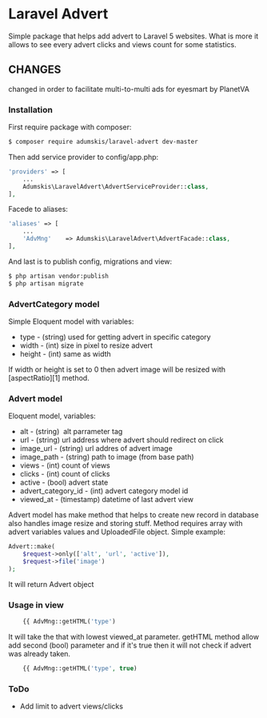 # Laravel Advert
Simple package that helps add advert to Laravel 5 websites. What is more it allows to see every advert clicks and views count for some statistics.

## CHANGES
changed in order to facilitate multi-to-multi ads for eyesmart by PlanetVA

### Installation
First require package with composer:
```sh
$ composer require adumskis/laravel-advert dev-master
```
Then add service provider to config/app.php:
```php
'providers' => [
    ...
    Adumskis\LaravelAdvert\AdvertServiceProvider::class,
],
```
Facede to aliases:
```php
'aliases' => [
    ...
    'AdvMng'    => Adumskis\LaravelAdvert\AdvertFacade::class,
],
```
And last is to publish config, migrations and view:
```sh
$ php artisan vendor:publish
$ php artisan migrate
```

### AdvertCategory model
Simple Eloquent model with variables:
  - type - (string) used for getting advert in specific category
  - width - (int) size in pixel to resize advert
  - height - (int) same as width

If width or height is set to 0 then advert image will be resized with [aspectRatio][1] method.

### Advert model
Eloquent model, variables:
  - alt - (string) <img /> alt parrameter tag
  - url - (string) url address where advert should redirect on click
  - image_url - (string) url addres of advert image
  - image_path - (string) path to image (from base path)
  - views - (int) count of views
  - clicks - (int) count of clicks
  - active - (bool) advert state
  - advert_category_id - (int) advert category model id
  - viewed_at - (timestamp) datetime of last advert view

Advert model has make method that helps to create new record in database also handles image resize and storing stuff. Method requires array with advert variables values and UploadedFile object. Simple example:
```php
Advert::make(
    $request->only(['alt', 'url', 'active']), 
    $request->file('image')
);
```

It will return Advert object

### Usage in view
```php
    {{ AdvMng::getHTML('type')
```
It will take the that with lowest viewed_at parameter. getHTML method allow add second (bool) parameter and if it's true then it will not check if advert was already taken.
```php
    {{ AdvMng::getHTML('type', true)
```

### ToDo
  - Add limit to advert views/clicks

[aspertRatio]:http://image.intervention.io/api/resize
